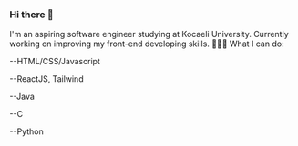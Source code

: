 ### Hi there 👋

I'm an aspiring software engineer studying at Kocaeli University. Currently working on improving my front-end developing skills.
🚀🚀🚀
What I can do:

--HTML/CSS/Javascript

--ReactJS, Tailwind

--Java

--C

--Python
